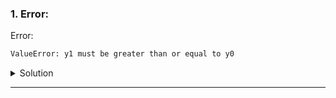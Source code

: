 <!-- Error:
```sh
error here
```
<details>
  <summary>Solution</summary>
  <p> If there is any </p>
  <p> Reason: </p>
</details>

--- -->
### 1. Error:
Error:
```sh
ValueError: y1 must be greater than or equal to y0
```
<details>
  <summary>Solution</summary>
  <p> Check that you are using the latest script, last update 14.08.2023 9:45 PM GMT+2 </p>
  <p> Reason: The "pillow" package version I used was slightly old, therefore I needed to fix the code for the new 10.0.0 version of "pillow".</p>
</details>

---





